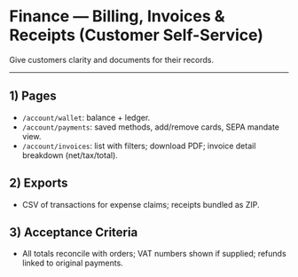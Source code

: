 # Finance — Billing, Invoices & Receipts (Customer Self-Service)

Give customers clarity and documents for their records.

---

## 1) Pages
- `/account/wallet`: balance + ledger.
- `/account/payments`: saved methods, add/remove cards, SEPA mandate view.
- `/account/invoices`: list with filters; download PDF; invoice detail breakdown (net/tax/total).

## 2) Exports
- CSV of transactions for expense claims; receipts bundled as ZIP.

## 3) Acceptance Criteria
- All totals reconcile with orders; VAT numbers shown if supplied; refunds linked to original payments.
